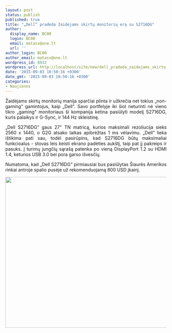 ```yaml
---
layout: post
status: publish
published: true
title: "„Dell“ pradeda žaidėjams skirtų monitorių erą su S2716DG"
author:
  display_name: BC00
  login: BC00
  email: matasx@one.lt
  url: ''
author_login: BC00
author_email: matasx@one.lt
wordpress_id: 8932
wordpress_url: http://localhost/site/new/dell_pradeda_zaidejams_skirtu_monitoriu_era_su_s2716dg/
date: '2015-09-03 10:50:16 +0300'
date_gmt: '2015-09-03 10:50:16 +0300'
categories:
- Naujienos
---
```

<p style="text-align: justify;">
	Žaidėjams skirtų monitorių manija sparčiai plinta ir užkrečia net tokius &bdquo;non-gaming&ldquo; gamintojus, kaip &bdquo;Dell&ldquo;. Savo portfelyje iki &scaron;iol neturinti nė vieno tikro &bdquo;gaming&ldquo; monitoriaus &scaron;i kompanija ketina pasiūlyti modelį S2716DG, kuris palaikys ir G-Sync, ir 144 Hz skleistinę.</p>
<p style="text-align: justify;">
	&bdquo;Dell S2716DG&ldquo; gaus 27&quot; TN matricą, kurios maksimali rezoliucija sieks 2560 x 1440, o G2G atsako laikas apibrėžtas 1 ms vėlavimu. &bdquo;Dell&ldquo; lieka i&scaron;tikima pati sau, todėl pasirūpins, kad S2716DG būtų maksimaliai funkcioalus - stovas leis keisti ekrano padėties auk&scaron;tį, taip pat jį pakreips ir pasuks. Į turimų jungčių sąra&scaron;ą patenka po vieną DisplayPort 1.2 su HDMI 1.4, keturios USB 3.0 bei pora garso i&scaron;vesčių.</p>
<p style="text-align: justify;">
	Numatoma, kad &bdquo;Dell S2716DG&ldquo; pirmiausiai bus pasiūlytas &Scaron;iaurės Amerikos rinkai antroje spalio pusėje už rekomenduojamą 800 USD įkainį.</p>
<p style="text-align: justify;">
	<img alt="" src="http://technews.lt/userfiles/dellmonitor27S2716DG.jpg" style="width: 520px; height: 471px;" /></p>
